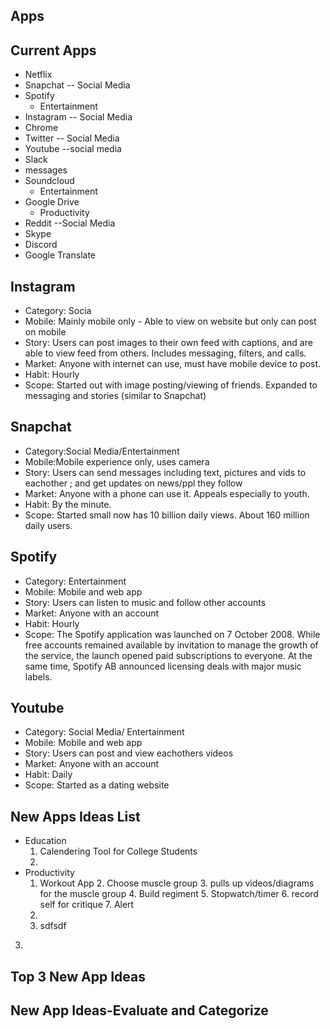 ## Apps

## Current Apps
- Netflix
- Snapchat
--     Social Media
- Spotify
    - Entertainment
- Instagram
--    Social Media
- Chrome 
- Twitter
--    Social Media
- Youtube
--social media
- Slack
- messages
- Soundcloud 
    - Entertainment
- Google Drive 
    - Productivity
- Reddit
--Social Media
- Skype
- Discord
- Google Translate
## Instagram
- Category: Socia
- Mobile: Mainly mobile only - Able to view on website but only can post on mobile
- Story: Users can post images to their own feed with captions, and are able to view feed from others. Includes messaging, filters, and calls.
- Market: Anyone with internet can use, must have mobile device to post.
- Habit: Hourly
- Scope: Started out with image posting/viewing of friends. Expanded to messaging and stories (similar to Snapchat)

## Snapchat
- Category:Social Media/Entertainment
- Mobile:Mobile experience only, uses camera
- Story: Users can send messages including text, pictures and vids to eachother ; and get updates on news/ppl they follow
- Market: Anyone with a phone can use it. Appeals especially to youth.
- Habit: By the minute.
- Scope: Started small now has 10 billion daily views. About 160 million daily users.

## Spotify
- Category: Entertainment
- Mobile: Mobile and web app
- Story: Users can listen to music and follow other accounts
- Market: Anyone with an account
- Habit: Hourly
- Scope: The Spotify application was launched on 7 October 2008. While free accounts remained available by invitation to manage the growth of the service, the launch opened paid subscriptions to everyone. At the same time, Spotify AB announced licensing deals with major music labels.

## Youtube
- Category: Social Media/ Entertainment
- Mobile: Mobile and web app
- Story: Users can post and view eachothers videos
- Market: Anyone with an account
- Habit: Daily
- Scope: Started as a dating website
## New Apps Ideas List
- Education
    1. Calendering Tool for College Students
    2. 
- Productivity    
    1. Workout App
        2. Choose muscle group
            3. pulls up videos/diagrams for the muscle group
        4. Build regiment
        5. Stopwatch/timer
        6. record self for critique
        7. Alert 
    3. 
    4. sdfsdf
3. 
## Top 3 New App Ideas
## New App Ideas-Evaluate and Categorize

